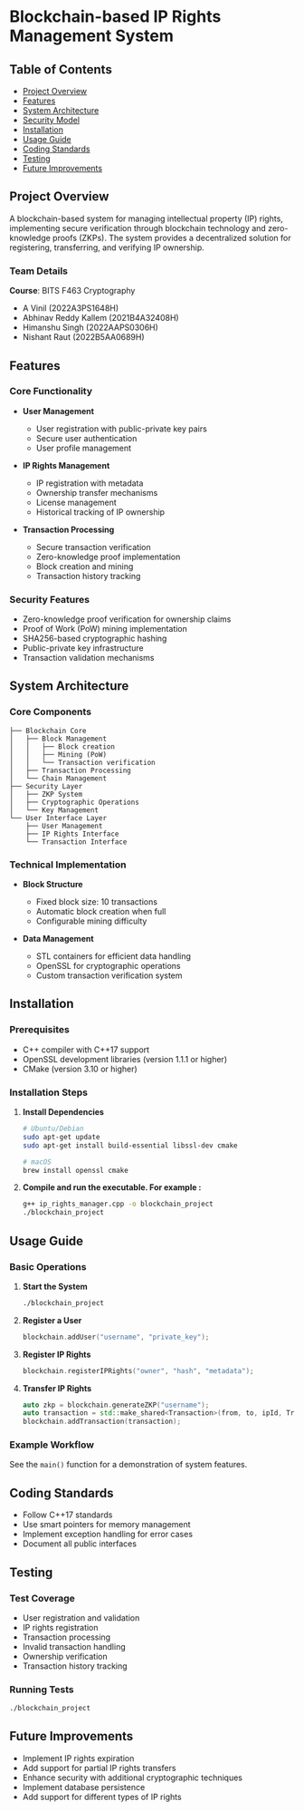 # Blockchain-based IP Rights Management System

## Table of Contents
- [Project Overview](#project-overview)
- [Features](#features)
- [System Architecture](#system-architecture)
- [Security Model](#security-model)
- [Installation](#installation)
- [Usage Guide](#usage-guide)
- [Coding Standards](#coding-standards)
- [Testing](#testing)
- [Future Improvements](#future-improvements)

## Project Overview
A blockchain-based system for managing intellectual property (IP) rights, implementing secure verification through blockchain technology and zero-knowledge proofs (ZKPs). The system provides a decentralized solution for registering, transferring, and verifying IP ownership.

### Team Details
**Course**: BITS F463 Cryptography
- A Vinil (2022A3PS1648H)
- Abhinav Reddy Kallem (2021B4A32408H)
- Himanshu Singh (2022AAPS0306H)
- Nishant Raut (2022B5AA0689H)

## Features
### Core Functionality
- **User Management**
  - User registration with public-private key pairs
  - Secure user authentication
  - User profile management

- **IP Rights Management**
  - IP registration with metadata
  - Ownership transfer mechanisms
  - License management
  - Historical tracking of IP ownership

- **Transaction Processing**
  - Secure transaction verification
  - Zero-knowledge proof implementation
  - Block creation and mining
  - Transaction history tracking

### Security Features
- Zero-knowledge proof verification for ownership claims
- Proof of Work (PoW) mining implementation
- SHA256-based cryptographic hashing
- Public-private key infrastructure
- Transaction validation mechanisms

## System Architecture
### Core Components
```
├── Blockchain Core
│   ├── Block Management
│   │   ├── Block creation
│   │   ├── Mining (PoW)
│   │   └── Transaction verification
│   ├── Transaction Processing
│   └── Chain Management
├── Security Layer
│   ├── ZKP System
│   ├── Cryptographic Operations
│   └── Key Management
└── User Interface Layer
    ├── User Management
    ├── IP Rights Interface
    └── Transaction Interface
```

### Technical Implementation
- **Block Structure**
  - Fixed block size: 10 transactions
  - Automatic block creation when full
  - Configurable mining difficulty

- **Data Management**
  - STL containers for efficient data handling
  - OpenSSL for cryptographic operations
  - Custom transaction verification system

## Installation
### Prerequisites
- C++ compiler with C++17 support
- OpenSSL development libraries (version 1.1.1 or higher)
- CMake (version 3.10 or higher)

### Installation Steps
1. **Install Dependencies**
   ```bash
   # Ubuntu/Debian
   sudo apt-get update
   sudo apt-get install build-essential libssl-dev cmake

   # macOS
   brew install openssl cmake
   ```

2. **Compile and run the executable. For example :**
   ```bash
   g++ ip_rights_manager.cpp -o blockchain_project
   ./blockchain_project
   ```

## Usage Guide
### Basic Operations
1. **Start the System**
   ```bash
   ./blockchain_project
   ```

2. **Register a User**
   ```cpp
   blockchain.addUser("username", "private_key");
   ```

3. **Register IP Rights**
   ```cpp
   blockchain.registerIPRights("owner", "hash", "metadata");
   ```

4. **Transfer IP Rights**
   ```cpp
   auto zkp = blockchain.generateZKP("username");
   auto transaction = std::make_shared<Transaction>(from, to, ipId, Transaction::Type::Transfer, zkp);
   blockchain.addTransaction(transaction);
   ```

### Example Workflow
See the `main()` function for a demonstration of system features.


## Coding Standards
- Follow C++17 standards
- Use smart pointers for memory management
- Implement exception handling for error cases
- Document all public interfaces

## Testing
### Test Coverage
- User registration and validation
- IP rights registration
- Transaction processing
- Invalid transaction handling
- Ownership verification
- Transaction history tracking

### Running Tests
```bash
./blockchain_project
```

## Future Improvements
- Implement IP rights expiration
- Add support for partial IP rights transfers
- Enhance security with additional cryptographic techniques
- Implement database persistence
- Add support for different types of IP rights